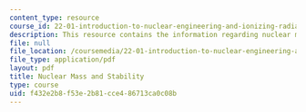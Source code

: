 ```yaml
---
content_type: resource
course_id: 22-01-introduction-to-nuclear-engineering-and-ionizing-radiation-fall-2015
description: This resource contains the information regarding nuclear mass and stability.
file: null
file_location: /coursemedia/22-01-introduction-to-nuclear-engineering-and-ionizing-radiation-fall-2015/f432e2b8f53e2b81cce486713ca0c08b_MIT22_01F15_lec4.pdf
file_type: application/pdf
layout: pdf
title: Nuclear Mass and Stability
type: course
uid: f432e2b8-f53e-2b81-cce4-86713ca0c08b
---
```

